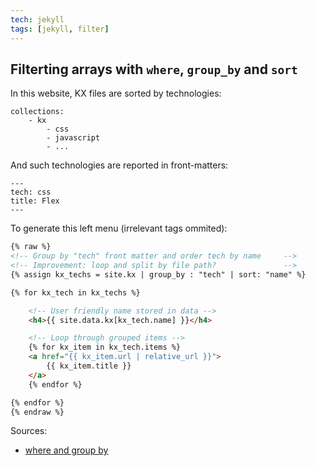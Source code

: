 ```yaml
---
tech: jekyll
tags: [jekyll, filter]
---
```


## Filterting arrays with `where`, `group_by` and `sort`

In this website, KX files are sorted by technologies:

```
collections:
    - kx
        - css
        - javascript
        - ...
```

And such technologies are reported in front-matters:

```
---
tech: css
title: Flex
---
```

To generate this left menu (irrelevant tags ommited):

```html
{% raw %}
<!-- Group by "tech" front matter and order tech by name     -->
<!-- Improvement: loop and split by file path?               -->
{% assign kx_techs = site.kx | group_by : "tech" | sort: "name" %}

{% for kx_tech in kx_techs %}

    <!-- User friendly name stored in data -->
    <h4>{{ site.data.kx[kx_tech.name] }}</h4>

    <!-- Loop through grouped items -->
    {% for kx_item in kx_tech.items %}
    <a href="{{ kx_item.url | relative_url }}">
        {{ kx_item.title }}
    </a>
    {% endfor %}

{% endfor %}
{% endraw %}
```

Sources:

- [where and group by](https://blog.webjeda.com/jekyll-filters/#simple-jekyll-filters)
